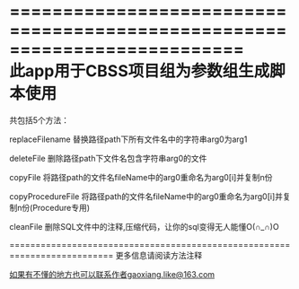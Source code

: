 ==========================================================================  
此app用于CBSS项目组为参数组生成脚本使用  
==========================================================================  

共包括5个方法：

replaceFilename
替换路径path下所有文件名中的字符串arg0为arg1 

deleteFile
删除路径path下文件名包含字符串arg0的文件

copyFile
将路径path的文件名fileName中的arg0重命名为arg0[i]并复制n份

copyProcedureFile
将路径path的文件名fileName中的arg0重命名为arg0[i]并复制n份(Procedure专用)

cleanFile
删除SQL文件中的注释,压缩代码，让你的sql变得无人能懂O(∩_∩)O

==========================================================================
更多信息请阅读方法注释

如果有不懂的地方也可以联系作者gaoxiang.like@163.com

